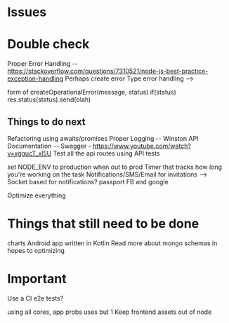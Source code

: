 # Issues


# Double check 

Proper Error Handling -- https://stackoverflow.com/questions/7310521/node-js-best-practice-exception-handling
Perhaps create error Type error handling --> 

form of createOperationalError(message, status)
if(status) res.status(status).send(blah)



## Things to do next


Refactoring using awaits/promises 
Proper Logging -- Winston 
API Documentation -- Swagger - https://www.youtube.com/watch?v=xggucT_xl5U
Test all the api routes using API tests

set NODE_ENV to production when out to prod
Timer that tracks how long you're working on the task 
Notifications/SMS/Email for invitations --> Socket based for notifications?
passport FB and google

Optimize everything


# Things that still need to be done

charts
Android app written in Kotlin
Read more about mongo schemas in hopes to optimizing

# Important 
Use a CI
e2e tests? 

using all cores, app probs uses but 1
Keep frontend assets out of node







